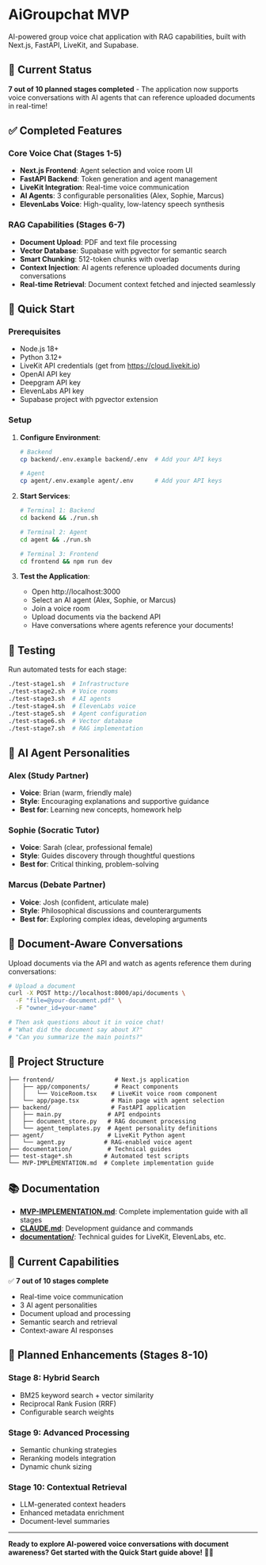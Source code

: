 # AiGroupchat MVP

AI-powered group voice chat application with RAG capabilities, built with Next.js, FastAPI, LiveKit, and Supabase.

## 🎯 Current Status
**7 out of 10 planned stages completed** - The application now supports voice conversations with AI agents that can reference uploaded documents in real-time!

## ✅ Completed Features

### Core Voice Chat (Stages 1-5)
- **Next.js Frontend**: Agent selection and voice room UI
- **FastAPI Backend**: Token generation and agent management
- **LiveKit Integration**: Real-time voice communication
- **AI Agents**: 3 configurable personalities (Alex, Sophie, Marcus)
- **ElevenLabs Voice**: High-quality, low-latency speech synthesis

### RAG Capabilities (Stages 6-7)
- **Document Upload**: PDF and text file processing
- **Vector Database**: Supabase with pgvector for semantic search
- **Smart Chunking**: 512-token chunks with overlap
- **Context Injection**: AI agents reference uploaded documents during conversations
- **Real-time Retrieval**: Document context fetched and injected seamlessly

## 🔧 Quick Start

### Prerequisites
- Node.js 18+
- Python 3.12+
- LiveKit API credentials (get from https://cloud.livekit.io)
- OpenAI API key
- Deepgram API key  
- ElevenLabs API key
- Supabase project with pgvector extension

### Setup

1. **Configure Environment**:
   ```bash
   # Backend
   cp backend/.env.example backend/.env  # Add your API keys
   
   # Agent  
   cp agent/.env.example agent/.env      # Add your API keys
   ```

2. **Start Services**:
   ```bash
   # Terminal 1: Backend
   cd backend && ./run.sh
   
   # Terminal 2: Agent
   cd agent && ./run.sh
   
   # Terminal 3: Frontend
   cd frontend && npm run dev
   ```

3. **Test the Application**:
   - Open http://localhost:3000
   - Select an AI agent (Alex, Sophie, or Marcus)
   - Join a voice room
   - Upload documents via the backend API
   - Have conversations where agents reference your documents!

## 🧪 Testing

Run automated tests for each stage:
```bash
./test-stage1.sh  # Infrastructure
./test-stage2.sh  # Voice rooms
./test-stage3.sh  # AI agents
./test-stage4.sh  # ElevenLabs voice
./test-stage5.sh  # Agent configuration
./test-stage6.sh  # Vector database
./test-stage7.sh  # RAG implementation
```

## 🤖 AI Agent Personalities

### Alex (Study Partner)
- **Voice**: Brian (warm, friendly male)
- **Style**: Encouraging explanations and supportive guidance
- **Best for**: Learning new concepts, homework help

### Sophie (Socratic Tutor)  
- **Voice**: Sarah (clear, professional female)
- **Style**: Guides discovery through thoughtful questions
- **Best for**: Critical thinking, problem-solving

### Marcus (Debate Partner)
- **Voice**: Josh (confident, articulate male)
- **Style**: Philosophical discussions and counterarguments
- **Best for**: Exploring complex ideas, developing arguments

## 📄 Document-Aware Conversations

Upload documents via the API and watch as agents reference them during conversations:

```bash
# Upload a document
curl -X POST http://localhost:8000/api/documents \
  -F "file=@your-document.pdf" \
  -F "owner_id=your-name"

# Then ask questions about it in voice chat!
# "What did the document say about X?"
# "Can you summarize the main points?"
```

## 📁 Project Structure

```
├── frontend/                 # Next.js application
│   ├── app/components/       # React components
│   │   └── VoiceRoom.tsx    # LiveKit voice room component
│   └── app/page.tsx         # Main page with agent selection
├── backend/                 # FastAPI application  
│   ├── main.py             # API endpoints
│   ├── document_store.py   # RAG document processing
│   └── agent_templates.py  # Agent personality definitions
├── agent/                  # LiveKit Python agent
│   └── agent.py           # RAG-enabled voice agent
├── documentation/          # Technical guides
├── test-stage*.sh         # Automated test scripts
└── MVP-IMPLEMENTATION.md  # Complete implementation guide
```

## 📚 Documentation

- **[MVP-IMPLEMENTATION.md](./MVP-IMPLEMENTATION.md)**: Complete implementation guide with all stages
- **[CLAUDE.md](./CLAUDE.md)**: Development guidance and commands
- **[documentation/](./documentation/)**: Technical guides for LiveKit, ElevenLabs, etc.

## 🚀 Current Capabilities

✅ **7 out of 10 stages complete**
- Real-time voice communication
- 3 AI agent personalities  
- Document upload and processing
- Semantic search and retrieval
- Context-aware AI responses

## 🔮 Planned Enhancements (Stages 8-10)

### Stage 8: Hybrid Search
- BM25 keyword search + vector similarity
- Reciprocal Rank Fusion (RRF) 
- Configurable search weights

### Stage 9: Advanced Processing
- Semantic chunking strategies
- Reranking models integration
- Dynamic chunk sizing

### Stage 10: Contextual Retrieval  
- LLM-generated context headers
- Enhanced metadata enrichment
- Document-level summaries

---

**Ready to explore AI-powered voice conversations with document awareness? Get started with the Quick Start guide above!** 🎤✨
